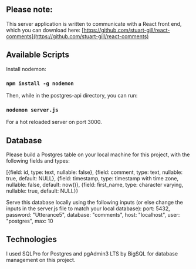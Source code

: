 ## Please note:

This server application is written to communicate with a React front end, which you can download here:
[https://github.com/stuart-gill/react-comments](https://github.com/stuart-gill/react-comments)

## Available Scripts

Install nodemon:

### `npm install -g nodemon`

Then, while in the postgres-api directory, you can run:

### `nodemon server.js`

For a hot reloaded server on port 3000.

## Database

Please build a Postgres table on your local machine for this project, with the following fields and types:

[{field: id, type: text, nullable: false}, {field: comment, type: text, nullable: true, default: NULL}, {field: timestamp, type: timestamp with time zone, nullable: false, default: now()}, {field: first_name, type: character varying, nullable: true, default: NULL}}

Serve this database locally using the following inputs (or else change the inputs in the server.js file to match your local database):
port: 5432,
password: "Utterance5",
database: "comments",
host: "localhost",
user: "postgres",
max: 10

## Technologies

I used SQLPro for Postgres and pgAdmin3 LTS by BigSQL for database management on this project.

